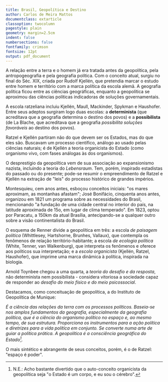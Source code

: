```yaml
---
title: Brasil, Geopolítica e Destino
author: Carlos de Meira Mattos
documentclass: extarticle
classoption: twocolumn
pagestyle: plain
geometry: margin=2.5cm
indent: false
numbersections: false
fontfamily: crimson
fontsize: 12pt
output: pdf_document
---
```

A relação entre a terra e o homem já era tratada antes da geopolítica, pela antropogeografia e pela geografia política. Com o conceito atual, surgiu no final do Séc. XIX, criada por Rudolf Kjellén, que pretendia marcar o estudo entre homem e território com a marca política da escola alemã. A geografia política ficou entre as ciências geográficas, enquanto a geopolítica se aproximou das ciências políticas indicadoras de soluções governamentais.

A escola ratzeliana incluiu Kjellén, Maull, Mackinder, Spykman e Haushofer. Entre seus adeptos surgiram logo duas escolas: a **determinista** (que acreditava que a geografia determina o destino dos povos) e a **possibilista** (de La Blache, que acreditava que a geografia *possibilita soluções favoráveis* ao destino dos povos).

Ratzel e Kjellén partiram não do que devem ser os Estados, mas do que eles são. Buscavam um processo científico, análogo ao usado pelas ciências naturais; é de Kjellén a teoria organicista do Estado (como organismo vivo, com fases análogas às dos organismos).

O desprestígio da geopolítica vem de sua associação ao expansionismo nazista, incluindo a teoria do *Lebensraum*. Tem, porém, inspirado estadistas do passado ou do presente; pode-se resumir o empreendimento de Ratzel e Kjellén na extração de "leis" do processo histórico de grandes impérios.

Montesquieu, cem anos antes, esboçou conceitos iniciais: "os mares aproximam, as montanhas afastam"; José Bonifácio, cinquenta anos antes, organizou em 1821 um programa sobre as necessidades do Brasil, mencionando "a fundação de uma cidade central no interior do país, na latitude aproximada de 15o, em lugar de clima temperado". Em 1823, optou por Paracatu, a 150km da atual Brasília, antecipando-se a qualquer outro sobre a visão continentalista do Brasil.

O esquema de Renner divide a geopolítica em três: a escola *de paisagem política* (Whittlesey, Hartshorne, Brunhes, Vallaux), que contempla os fenômenos de relação território-habitante; a escola *de ecologia política* (White, Tenner, van Walkenburg), que interpreta os fenômenos e oferece aos políticos sua interpretação; e a *escola organicista* (Kjellén, Ratzel, Haushofer), que imprime uma marca dinâmica à política, inspirada na biologia.

Arnold Toynbee chegou a uma quarta, a *teoria do desafio e da resposta*, não determinista nem possibilista - considera vitoriosa a sociedade capaz de responder ao *desafio do meio físico e do meio psicossocial*.

Destacamos, como conceituação de geopolítica, a do Instituto de Geopolítica de Munique:

*É a ciência das relações da terra com os processos políticos. Baseia-se nos amplos fundamentos da geografia, especialmente da geografia política, que é a ciência do organismo político no espaço e, ao mesmo tempo, de sua estrutura. Proporciona os instrumentos para a ação política e diretrizes para a vida política em conjunto. Se converte numa arte de guiar a política prática. A geopolítica é a consciência geográfica do Estado[^1].*

[^1]: N.E.: Acho bastante divertido que o auto-conceito organicista da geopolítica seja "o Estado é um corpo, e eu sou o cérebro".

O mais sintético e abrangente de seus conceitos, porém, é o de Ratzel: "espaço é poder".